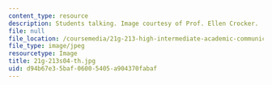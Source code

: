```yaml
---
content_type: resource
description: Students talking. Image courtesy of Prof. Ellen Crocker.
file: null
file_location: /coursemedia/21g-213-high-intermediate-academic-communication-spring-2004/d94b67e35baf06005405a904370fabaf_21g-213s04-th.jpg
file_type: image/jpeg
resourcetype: Image
title: 21g-213s04-th.jpg
uid: d94b67e3-5baf-0600-5405-a904370fabaf
---
```

